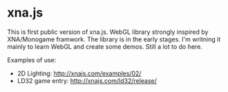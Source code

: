 # xna.js
This is first public version of xna.js. WebGL library strongly inspired by XNA/Monogame framwork.
The library is in the early stages. I'm writning it mainly to learn WebGL and create some demos. Still a lot to do here.

Examples of use:
* 2D Lighting: http://xnajs.com/examples/02/
* LD32 game entry: http://xnajs.com/ld32/release/
